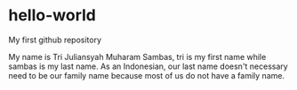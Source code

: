 # hello-world
My first github repository

My name is Tri Juliansyah Muharam Sambas, tri is my first name while sambas is my last name. As an Indonesian, our last name doesn't necessary need to be our family name because most of us do not have a family name.
